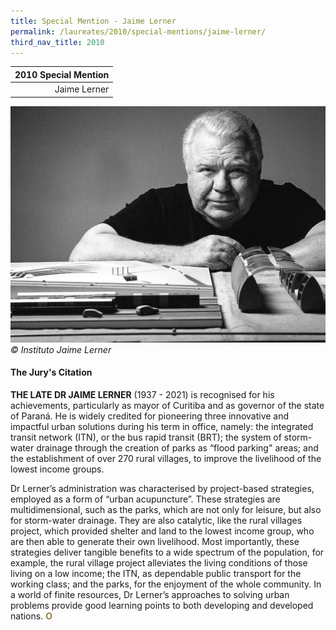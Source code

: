 ```yaml
---
title: Special Mention - Jaime Lerner
permalink: /laureates/2010/special-mentions/jaime-lerner/
third_nav_title: 2010
---
```


| 2010 Special Mention | 
|---:|
| Jaime Lerner | 

![Jaime Lerner](/images/special-mentions/jaime-lerner.jpg)
_© Instituto Jaime Lerner_

#### **The Jury's Citation**

**THE LATE DR JAIME LERNER** (1937 - 2021) is recognised for his achievements, particularly as mayor of Curitiba and as governor of the state of Paraná. He is widely credited for pioneering three innovative and impactful urban solutions during his term in office, namely: the integrated transit network (ITN), or the bus rapid transit (BRT); the system of storm-water drainage through the creation of parks as “flood parking" areas; and the establishment of over 270 rural villages, to improve the livelihood of the lowest income groups.

Dr Lerner’s administration was characterised by project-based strategies, employed as a form of “urban acupuncture”. These strategies are multidimensional, such as the parks, which are not only for leisure, but also for storm-water drainage. They are also catalytic, like the rural villages project, which provided shelter and land to the lowest income group, who are then able to generate their own livelihood. Most importantly, these strategies deliver tangible benefits to a wide spectrum of the population, for example, the rural village project alleviates the living conditions of those living on a low income; the ITN, as dependable public transport for the working class; and the parks, for the enjoyment of the whole community. In a world of finite resources, Dr Lerner’s approaches to solving urban problems provide good learning points to both developing and developed nations. **<font color="#967942">O</font>**

